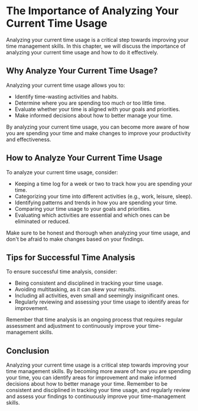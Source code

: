 The Importance of Analyzing Your Current Time Usage
=================================================================================================

Analyzing your current time usage is a critical step towards improving your time management skills. In this chapter, we will discuss the importance of analyzing your current time usage and how to do it effectively.

Why Analyze Your Current Time Usage?
------------------------------------

Analyzing your current time usage allows you to:

* Identify time-wasting activities and habits.
* Determine where you are spending too much or too little time.
* Evaluate whether your time is aligned with your goals and priorities.
* Make informed decisions about how to better manage your time.

By analyzing your current time usage, you can become more aware of how you are spending your time and make changes to improve your productivity and effectiveness.

How to Analyze Your Current Time Usage
--------------------------------------

To analyze your current time usage, consider:

* Keeping a time log for a week or two to track how you are spending your time.
* Categorizing your time into different activities (e.g., work, leisure, sleep).
* Identifying patterns and trends in how you are spending your time.
* Comparing your time usage to your goals and priorities.
* Evaluating which activities are essential and which ones can be eliminated or reduced.

Make sure to be honest and thorough when analyzing your time usage, and don't be afraid to make changes based on your findings.

Tips for Successful Time Analysis
---------------------------------

To ensure successful time analysis, consider:

* Being consistent and disciplined in tracking your time usage.
* Avoiding multitasking, as it can skew your results.
* Including all activities, even small and seemingly insignificant ones.
* Regularly reviewing and assessing your time usage to identify areas for improvement.

Remember that time analysis is an ongoing process that requires regular assessment and adjustment to continuously improve your time-management skills.

Conclusion
----------

Analyzing your current time usage is a critical step towards improving your time management skills. By becoming more aware of how you are spending your time, you can identify areas for improvement and make informed decisions about how to better manage your time. Remember to be consistent and disciplined in tracking your time usage, and regularly review and assess your findings to continuously improve your time-management skills.
